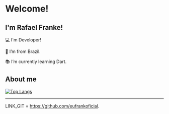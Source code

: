 # Welcome!

 

## I'm Rafael Franke!

 

:computer: I'm Developer!

:house_with_garden: I’m from Brazil.

:books: I’m currently learning Dart.

 

## About me

[![Top Langs](https://github-readme-stats.vercel.app/api/top-langs/?username=eufrankoficial&layout=compact)](https://github.com/anuraghazra/github-readme-stats)



----------------------------------------------------------------------------------

LINK_GIT = https://github.com/eufrankoficial.
